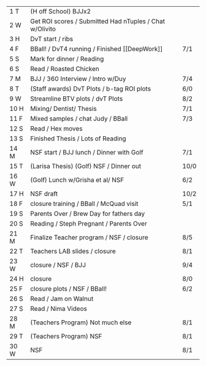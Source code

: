 |      |                                                         |      |
| ---- | ------------------------------------------------------- | ---- |
| 1  T | (H off School) BJJx2                                    |      |
| 2  W | Get ROI scores / Submitted Had nTuples / Chat w/Olivito |      |
| 3  H | DvT start / ribs                                        |      |
| 4  F | BBall! / DvT4 running / Finished [[DeepWork]]           | 7/1  |
| 5  S | Mark for dinner / Reading                               |      |
| 6  S | Read / Roasted Chicken                                  |      |
| 7  M | BJJ / 360 Interview / Intro w/Duy                       | 7/4  |
| 8  T | (Staff awards) DvT Plots / b-tag ROI plots              | 6/0  |
| 9  W | Streamline BTV plots / dvT Plots                        | 8/2  |
| 10 H | Mixing/ Dentist/ Thesis                                 | 7/1  |
| 11 F | Mixed samples / chat Judy / BBall                       | 7/3  |
| 12 S | Read / Hex moves                                        |      |
| 13 S | Finished Thesis / Lots of Reading                       |      |
| 14 M | NSF start / BJJ lunch / Dinner with Golf                | 7/1  |
| 15 T | (Larisa Thesis) (Golf) NSF / Dinner out                 | 10/0 |
| 16 W | (Golf) Lunch w/Grisha et al/ NSF                        | 6/2  |
| 17 H | NSF draft                                               | 10/2 |
| 18 F | closure training / BBall / McQuad visit                 | 5/1  |
| 19 S | Parents Over / Brew Day for fathers day                 |      |
| 20 S | Reading / Steph Pregnant / Parents Over                 |      |
| 21 M | Finalize Teacher program / NSF / closure                | 8/5  |
| 22 T | Teachers LAB slides / closure                           | 8/1  |
| 23 W | closure / NSF / BJJ                                     | 9/4  |
| 24 H | closure                                                 | 8/0  |
| 25 F | closure plots / NSF / BBall!                            | 6/2  |
| 26 S | Read / Jam on Walnut                                    |      |
| 27 S | Read / Nima Videos                                      |      |
| 28 M | (Teachers Program) Not much else                        | 8/1  |
| 29 T | (Teachers Program) NSF                                  | 8/1  |
| 30 W | NSF                                                     | 8/1  |






